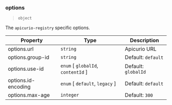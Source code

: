 ### options

> `object`

The `apicurio-registry` specific options.

| Property | Type | Description |
| -- | -- | -- |
| options.url |  `string` |  Apicurio URL |
| options.group-id |  `string` | Default: `default` |  The artifact group ID represents an independent scope in Apicurio. |
| options.use-id |  `enum` [ `globalId`, `contentId` ] | Default: `globalId` |  Use global or content identifier for resolving schemas in Apicurio. |
| options.id-encoding |  `enum` [ `default`, `legacy` ] | Default: `default` |  Store identifiers as Apicurio default 8-byte long or legacy 4-byte integer. |
| options.max-age |  `integer` | Default: `300` |  The maximum duration in seconds to keep a cached schema before fetching the schema again. |
